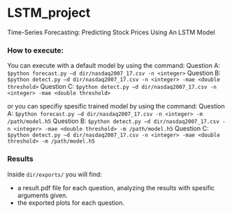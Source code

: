 # LSTM_project
Time-Series Forecasting: Predicting Stock Prices Using An LSTM Model

### How to execute:

You can execute with a default model by using the command:
Question A: `$python forecast.py –d dir/nasdaq2007_17.csv -n <integer>`
Question B: `$python detect.py –d dir/nasdaq2007_17.csv -n <integer> -mae <double threshold>`
Question C: `$python detect.py –d dir/nasdaq2007_17.csv -n <integer> -mae <double threshold>`

or you can specifiy spesific trained model by using the command:
Question A: `$python forecast.py –d dir/nasdaq2007_17.csv -n <integer> -m /path/model.h5`
Question B: `$python detect.py –d dir/nasdaq2007_17.csv -n <integer> -mae <double threshold> -m /path/model.h5`
Question C: `$python detect.py –d dir/nasdaq2007_17.csv -n <integer> -mae <double threshold> -m /path/model.h5`

### Results 

Inside `dir/exports/` you will find: 
- a result.pdf file for each question, analyzing the results with spesific arguments given.
- the exported plots for each question. 